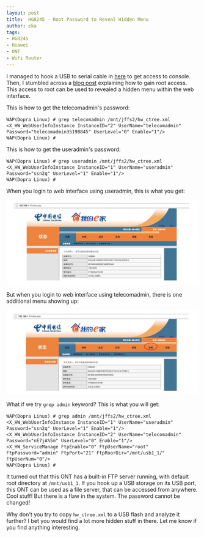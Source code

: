```yaml
---
layout: post
title:  HG8245 - Root Password to Reveal Hidden Menu
author: eka
tags:
- HG8245
- Huawei
- ONT
- Wifi Router
---
```


I managed to hook a USB to serial cable in [here](/2015/05/05/a-look-into-huawei-hg8245-ont.html) to get access to console. Then, I stumbled across a [blog post](http://www.cnblogs.com/craftor/archive/2012/10/25/2740130.html) explaining how to gain root access. This access to root can be used to revealed a hidden menu within the web interface.

<!--more-->

This is how to get the telecomadmin's password:

<pre><code>WAP(Dopra Linux) # grep telecomadmin /mnt/jffs2/hw_ctree.xml
&lt;X_HW_WebUserInfoInstance InstanceID="2" UserName="telecomadmin" Password="telecomadmin35198845" UserLevel="0" Enable="1"/&gt;
WAP(Dopra Linux) # </code></pre>

This is how to get the useradmin's password:

<pre><code>WAP(Dopra Linux) # grep useradmin /mnt/jffs2/hw_ctree.xml
&lt;X_HW_WebUserInfoInstance InstanceID="1" UserName="useradmin" Password="ssn2q" UserLevel="1" Enable="1"/&gt;
WAP(Dopra Linux) # </code></pre>

When you login to web interface using useradmin, this is what you get:

<img class="img-responsive" src="/images/hg8245_useradmin.jpg" />

But when you login to web interface using telecomadmin, there is one additional menu showing up:

<img class="img-responsive" src="/images/hg8245_telecomadmin.jpg" />

What if we try <code>grep admin</code> keyword? This is what you will get:

<pre><code>WAP(Dopra Linux) # grep admin /mnt/jffs2/hw_ctree.xml
&lt;X_HW_WebUserInfoInstance InstanceID="1" UserName="useradmin" Password="ssn2q" UserLevel="1" Enable="1"/&gt;
&lt;X_HW_WebUserInfoInstance InstanceID="2" UserName="telecomadmin" Password="nE7jA%5m" UserLevel="0" Enable="1"/&gt;
&lt;X_HW_ServiceManage FtpEnable="0" FtpUserName="root" FtpPassword="admin" FtpPort="21" FtpRoorDir="/mnt/usb1_1/" FtpUserNum="0"/&gt;
WAP(Dopra Linux) # </code></pre>

It turned out that this ONT has a built-in FTP server running, with default root directory at <code>/mnt/usb1_1</code>. If you hook up a USB storage on its USB port, this ONT can be used as a file server, that can be accessed from anywhere. Cool stuff! But there is a flaw in the system. The password cannot be changed!

Why don't you try to copy <code>hw_ctree.xml</code> to a USB flash and analyze it further? I bet you would find a lot more hidden stuff in there. Let me know if you find anything interesting.